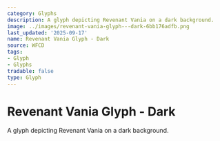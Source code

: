 ```yaml
---
category: Glyphs
description: A glyph depicting Revenant Vania on a dark background.
image: ../images/revenant-vania-glyph---dark-6bb176adfb.png
last_updated: '2025-09-17'
name: Revenant Vania Glyph - Dark
source: WFCD
tags:
- Glyph
- Glyphs
tradable: false
type: Glyph
---
```


# Revenant Vania Glyph - Dark

A glyph depicting Revenant Vania on a dark background.

